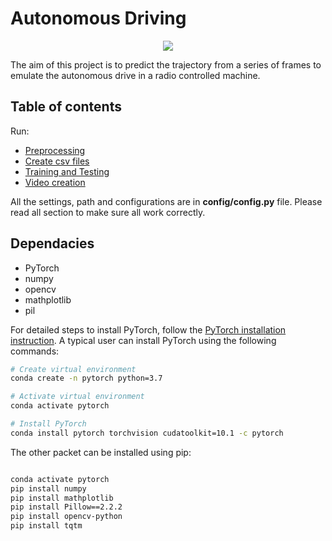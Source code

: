 # Autonomous Driving

<p align="center">
  <img src="https://github.com/giuliobz/AutonomousDriving/blob/master/videos/models.gif ">
</p>



The aim of this project is to predict the trajectory from a series of frames to emulate the autonomous drive in a radio controlled machine.

## Table of contents

Run:

- [Preprocessing](datasets/image_dataset/README.md)
- [Create csv files](datasets/csv_dataset/README.md)
- [Training and Testing](models/README.md)
- [Video creation](videos/README.md)

All the settings, path and configurations are in **config/config.py** file. Please read all section to make sure all work correctly.

## Dependacies

- PyTorch
- numpy
- opencv
- mathplotlib
- pil

For detailed steps to install PyTorch, follow the [PyTorch installation instruction](https://pytorch.org/get-started/locally/). A typical user can install PyTorch using the following commands:

```bash
# Create virtual environment
conda create -n pytorch python=3.7

# Activate virtual environment
conda activate pytorch

# Install PyTorch
conda install pytorch torchvision cudatoolkit=10.1 -c pytorch

```

The other packet can be installed using pip:

```bash

conda activate pytorch
pip install numpy
pip install mathplotlib
pip install Pillow==2.2.2
pip install opencv-python
pip install tqtm

```
    
